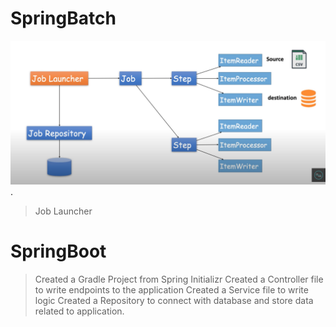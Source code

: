 # SpringBatch
![Alt text](<assets/Screenshot 2023-09-09 at 12.22.24 AM.png>).

  > Job Launcher 

# SpringBoot

  > Created a Gradle Project from Spring Initializr
  > Created a Controller file to write endpoints to the application
  > Created a Service file to write logic 
  > Created a Repository to connect with database and store data related to application.
  >         